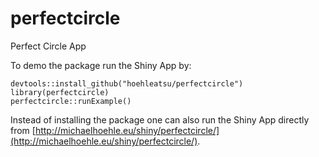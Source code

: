 # perfectcircle
Perfect Circle App

To demo the package run the Shiny App by:

    devtools::install_github("hoehleatsu/perfectcircle")
    library(perfectcircle)
    perfectcircle::runExample()

Instead of installing the package one can also run the Shiny App directly from
[http://michaelhoehle.eu/shiny/perfectcircle/](http://michaelhoehle.eu/shiny/perfectcircle/).
